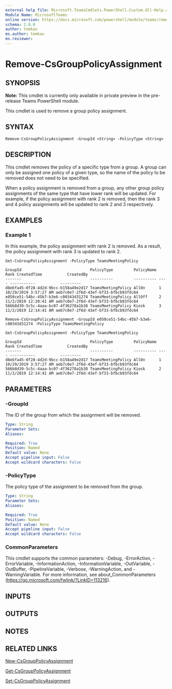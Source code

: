 ```yaml
---
external help file: Microsoft.TeamsCmdlets.PowerShell.Custom.dll-Help.xml
Module Name: MicrosoftTeams
online version: https://docs.microsoft.com/powershell/module/teams/remove-csgrouppolicyassignment
schema: 2.0.0
author: tomkau
ms.author: tomkau
ms.reviewer:
---
```


# Remove-CsGroupPolicyAssignment

## SYNOPSIS

**Note:** This cmdlet is currently only available in private preview in the pre-release Teams PowerShell module.

This cmdlet is used to remove a group policy assignment.

## SYNTAX

```
Remove-CsGroupPolicyAssignment -GroupId <String> -PolicyType <String>
```

## DESCRIPTION
This cmdlet removes the policy of a specific type from a group.  A group can only be assigned one policy of a given type, so the name of the policy to be removed does not need to be specified.

When a policy assignment is removed from a group, any other group policy assignments of the same type that have lower rank will be updated.  For example, if the policy assignment with rank 2 is removed, then the rank 3 and 4 policy assignments will be updated to rank  2 and 3 respectively.

## EXAMPLES

### Example 1
In this example, the policy assignment with rank 2 is removed.  As a result, the policy assignment with rank 3 is updated to rank 2.

```
Get-CsGroupPolicyAssignment -PolicyType TeamsMeetingPolicy

GroupId                              PolicyType         PolicyName Rank CreatedTime           CreatedBy
-------                              ----------         ---------- ---- -----------           ---------
d8ebfa45-0f28-4d2d-9bcc-b158a49e2d17 TeamsMeetingPolicy AllOn      1    10/29/2019 3:57:27 AM aeb7c0e7-2f6d-43ef-bf33-bfbcb93fdc64
e050ce51-54bc-45b7-b3e6-c00343d31274 TeamsMeetingPolicy AllOff     2    11/2/2019 12:20:41 AM aeb7c0e7-2f6d-43ef-bf33-bfbcb93fdc64
566b8d39-5c5c-4aaa-bc07-4f36278a1b38 TeamsMeetingPolicy Kiosk      3    11/2/2019 12:14:41 AM aeb7c0e7-2f6d-43ef-bf33-bfbcb93fdc64

Remove-CsGroupPolicyAssignment -GroupId e050ce51-54bc-45b7-b3e6-c00343d31274 -PolicyType TeamsMeetingPolicy 

Get-CsGroupPolicyAssignment -PolicyType TeamsMeetingPolicy

GroupId                              PolicyType         PolicyName Rank CreatedTime           CreatedBy
-------                              ----------         ---------- ---- -----------           ---------
d8ebfa45-0f28-4d2d-9bcc-b158a49e2d17 TeamsMeetingPolicy AllOn      1    10/29/2019 3:57:27 AM aeb7c0e7-2f6d-43ef-bf33-bfbcb93fdc64
566b8d39-5c5c-4aaa-bc07-4f36278a1b38 TeamsMeetingPolicy Kiosk      2    11/2/2019 12:14:41 AM aeb7c0e7-2f6d-43ef-bf33-bfbcb93fdc64
```

## PARAMETERS

### -GroupId
The ID of the group from which the assignment will be removed.

```yaml
Type: String
Parameter Sets:
Aliases:

Required: True
Position: Named
Default value: None
Accept pipeline input: False
Accept wildcard characters: False
```

### -PolicyType
The policy type of the assignment to be removed from the group.

```yaml
Type: String
Parameter Sets:
Aliases:

Required: True
Position: Named
Default value: None
Accept pipeline input: False
Accept wildcard characters: False
```

### CommonParameters
This cmdlet supports the common parameters: -Debug, -ErrorAction, -ErrorVariable, -InformationAction, -InformationVariable, -OutVariable, -OutBuffer, -PipelineVariable, -Verbose, -WarningAction, and -WarningVariable.
For more information, see about_CommonParameters (https://go.microsoft.com/fwlink/?LinkID=113216).

## INPUTS

## OUTPUTS

## NOTES

## RELATED LINKS

[New-CsGroupPolicyAssignment](New-CsGroupPolicyAssignment.md)

[Get-CsGroupPolicyAssignment](Get-CsGroupPolicyAssignment.md)

[Set-CsGroupPolicyAssignment](Set-CsGroupPolicyAssignment.md)

